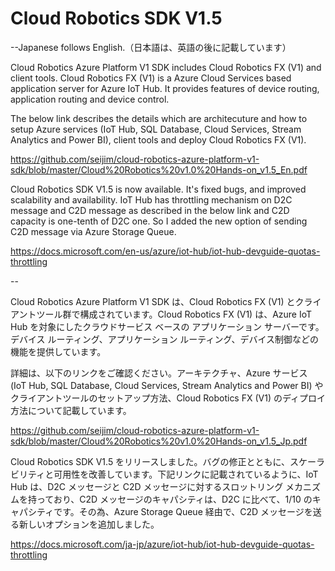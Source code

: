 # Cloud Robotics SDK V1.5
--Japanese follows English.（日本語は、英語の後に記載しています）

Cloud Robotics Azure Platform V1 SDK includes Cloud Robotics FX (V1) and client tools. Cloud Robotics FX (V1) is a Azure Cloud Services based application server for Azure IoT Hub. It provides features of device routing, application routing and device control. 

The below link describes the details which are architecuture and how to setup Azure services (IoT Hub, SQL Database, Cloud Services, Stream Analytics and Power BI), client tools and deploy Cloud Robotics FX (V1).

https://github.com/seijim/cloud-robotics-azure-platform-v1-sdk/blob/master/Cloud%20Robotics%20v1.0%20Hands-on_v1.5_En.pdf

Cloud Robotics SDK V1.5 is now available. It's fixed bugs, and improved scalability and availability. IoT Hub has throttling mechanism on D2C message and C2D message as described in the below link and C2D capacity is one-tenth of D2C one. So I added the new option of sending C2D message via Azure Storage Queue.  

https://docs.microsoft.com/en-us/azure/iot-hub/iot-hub-devguide-quotas-throttling


--

Cloud Robotics Azure Platform V1 SDK は、Cloud Robotics FX (V1) とクライアントツール群で構成されています。Cloud Robotics FX (V1) は、Azure IoT Hub を対象にしたクラウドサービス ベースの アプリケーション サーバーです。デバイス ルーティング、アプリケーション ルーティング、デバイス制御などの機能を提供しています。

詳細は、以下のリンクをご確認ください。アーキテクチャ、Azure サービス (IoT Hub, SQL Database, Cloud Services, Stream Analytics and Power BI) や クライアントツールのセットアップ方法、Cloud Robotics FX (V1) のディプロイ方法について記載しています。

https://github.com/seijim/cloud-robotics-azure-platform-v1-sdk/blob/master/Cloud%20Robotics%20v1.0%20Hands-on_v1.5_Jp.pdf

Cloud Robotics SDK V1.5 をリリースしました。バグの修正とともに、スケーラビリティと可用性を改善しています。下記リンクに記載されているように、IoT Hub は、D2C メッセージと C2D メッセージに対するスロットリング メカニズムを持っており、C2D メッセージのキャパシティは、D2C に比べて、1/10 のキャパシティです。その為、Azure Storage Queue 経由で、C2D メッセージを送る新しいオプションを追加しました。

https://docs.microsoft.com/ja-jp/azure/iot-hub/iot-hub-devguide-quotas-throttling


